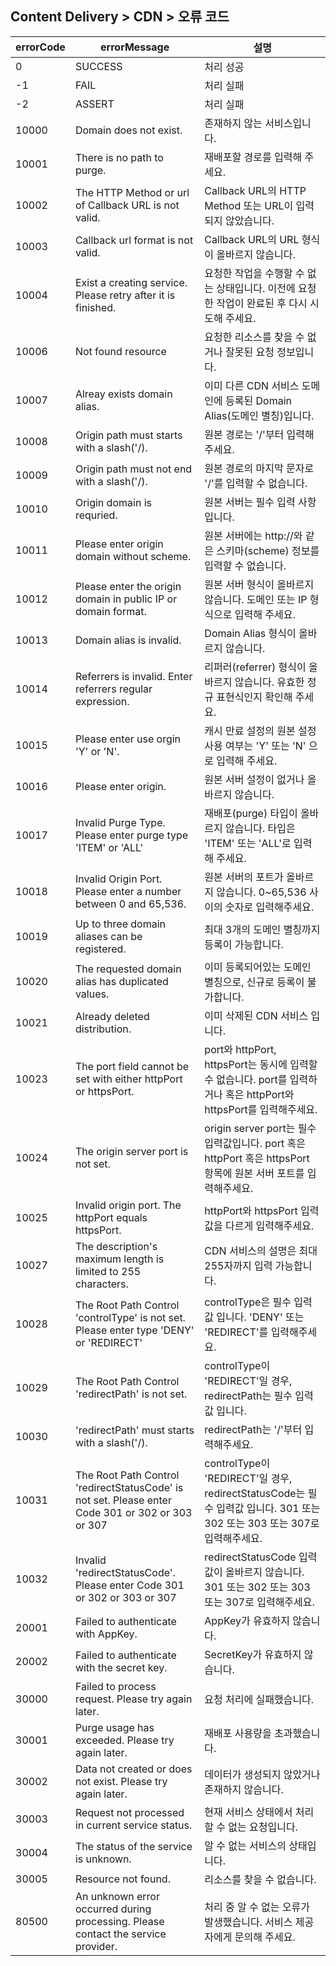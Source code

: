 ## Content Delivery > CDN > 오류 코드

| errorCode | errorMessage | 설명 |
| --- | --- | --- |
| 0 | SUCCESS | 처리 성공 |
| -1 | FAIL | 처리 실패 |
| -2 | ASSERT | 처리 실패 |
| 10000 | Domain does not exist. | 존재하지 않는 서비스입니다. |
| 10001 | There is no path to purge. | 재배포할 경로를 입력해 주세요. |
| 10002 | The HTTP Method or url of Callback URL is not valid. | Callback URL의 HTTP Method 또는 URL이 입력되지 않았습니다. |
| 10003 | Callback url format is not valid. | Callback URL의 URL 형식이 올바르지 않습니다. |
| 10004 | Exist a creating service. Please retry after it is finished. | 요청한 작업을 수행할 수 없는 상태입니다. 이전에 요청한 작업이 완료된 후 다시 시도해 주세요. |
| 10006 | Not found resource | 요청한 리소스를 찾을 수 없거나 잘못된 요청 정보입니다. |
| 10007 | Alreay exists domain alias. | 이미 다른 CDN 서비스 도메인에 등록된 Domain Alias(도메인 별칭)입니다. |
| 10008 | Origin path must starts with a slash('/). | 원본 경로는 '/'부터 입력해주세요. |
| 10009 | Origin path must not end with a slash('/). | 원본 경로의 마지막 문자로 '/'를 입력할 수 없습니다. |
| 10010 | Origin domain is requried. | 원본 서버는 필수 입력 사항입니다. |
| 10011 | Please enter origin domain without scheme. | 원본 서버에는 http://와 같은 스키마(scheme) 정보를 입력할 수 없습니다. |
| 10012 | Please enter the origin domain in public IP or domain format. | 원본 서버 형식이 올바르지 않습니다. 도메인 또는 IP 형식으로 입력해 주세요. |
| 10013 | Domain alias is invalid. | Domain Alias 형식이 올바르지 않습니다. |
| 10014 | Referrers is invalid. Enter referrers regular expression. | 리퍼러(referrer) 형식이 올바르지 않습니다. 유효한 정규 표현식인지 확인해 주세요. |
| 10015 | Please enter use orgin 'Y' or 'N'. | 캐시 만료 설정의 원본 설정 사용 여부는 'Y' 또는 'N' 으로 입력해 주세요. |
| 10016 | Please enter origin. | 원본 서버 설정이 없거나 올바르지 않습니다. |
| 10017 | Invalid Purge Type. Please enter purge type 'ITEM' or 'ALL' | 재배포(purge) 타입이 올바르지 않습니다. 타입은 'ITEM' 또는 'ALL'로 입력해 주세요. |
| 10018 | Invalid Origin Port. Please enter a number between 0 and 65,536. | 원본 서버의 포트가 올바르지 않습니다. 0~65,536 사이의 숫자로 입력해주세요. |
| 10019 | Up to three domain aliases can be registered. | 최대 3개의 도메인 별칭까지 등록이 가능합니다. |
| 10020 | The requested domain alias has duplicated values. | 이미 등록되어있는 도메인 별칭으로, 신규로 등록이 불가합니다. |
| 10021 | Already deleted distribution. | 이미 삭제된 CDN 서비스 입니다. |
| 10023 | The port field cannot be set with either httpPort or httpsPort. | port와 httpPort, httpsPort는 동시에 입력할 수 없습니다. port를 입력하거나 혹은 httpPort와 httpsPort를 입력해주세요.  |
| 10024 | The origin server port is not set. | origin server port는 필수 입력값입니다. port 혹은 httpPort 혹은 httpsPort 항목에 원본 서버 포트를 입력해주세요. |
| 10025 | Invalid origin port. The httpPort equals httpsPort. | httpPort와 httpsPort 입력값을 다르게 입력해주세요. |
| 10027 | The description's maximum length is limited to 255 characters. | CDN 서비스의 설명은 최대 255자까지 입력 가능합니다. |
| 10028 | The Root Path Control 'controlType' is not set. Please enter type 'DENY' or 'REDIRECT' | controlType은 필수 입력값 입니다. 'DENY' 또는 'REDIRECT'를 입력해주세요. |
| 10029 | The Root Path Control 'redirectPath' is not set. | controlType이 'REDIRECT'일 경우, redirectPath는 필수 입력값 입니다. |
| 10030 | 'redirectPath' must starts with a slash('/). | redirectPath는 '/'부터 입력해주세요. |
| 10031 | The Root Path Control 'redirectStatusCode' is not set. Please enter Code 301 or 302 or 303 or 307 | controlType이 'REDIRECT'일 경우, redirectStatusCode는 필수 입력값 입니다. 301 또는 302 또는 303 또는 307로 입력해주세요. |
| 10032 | Invalid 'redirectStatusCode'. Please enter Code 301 or 302 or 303 or 307 | redirectStatusCode 입력값이 올바르지 않습니다. 301 또는 302 또는 303 또는 307로 입력해주세요.  |
| 20001 | Failed to authenticate with AppKey. | AppKey가 유효하지 않습니다. |
| 20002 | Failed to authenticate with the secret key. | SecretKey가 유효하지 않습니다. |
| 30000 | Failed to process request. Please try again later. | 요청 처리에 실패했습니다. |
| 30001 | Purge usage has exceeded. Please try again later. | 재배포 사용량을 초과했습니다. |
| 30002 | Data not created or does not exist. Please try again later. | 데이터가 생성되지 않았거나 존재하지 않습니다. |
| 30003 | Request not processed in current service status. | 현재 서비스 상태에서 처리할 수 없는 요청입니다. |
| 30004 | The status of the service is unknown. | 알 수 없는 서비스의 상태입니다. |
| 30005 | Resource not found. | 리소스를 찾을 수 없습니다. |
| 80500 | An unknown error occurred during processing. Please contact the service provider. | 처리 중 알 수 없는 오류가 발생했습니다. 서비스 제공자에게 문의해 주세요. |